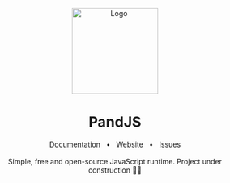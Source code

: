 <p align="center">
  <a href="https://pandland.github.io/pand"><img src="https://github.com/user-attachments/assets/40c000fa-26b2-425d-98d0-ad68d3026b0e" alt="Logo" height=170></a>
</p>

<h1 align="center">PandJS</h1>

<div align="center">
  <a href="https://github.com/michaldziuba03/pand/tree/main/docs">Documentation</a>
  <span>&nbsp;&nbsp;•&nbsp;&nbsp;</span>
  <a href="https://pandland.github.io/pand">Website</a>
  <span>&nbsp;&nbsp;•&nbsp;&nbsp;</span>
  <a href="https://github.com/michaldziuba03/pand/issues/new">Issues</a>
  <br />
  <br />
</div>

<div align="center">
  Simple, free and open-source JavaScript runtime. Project under construction 🐼🚀
